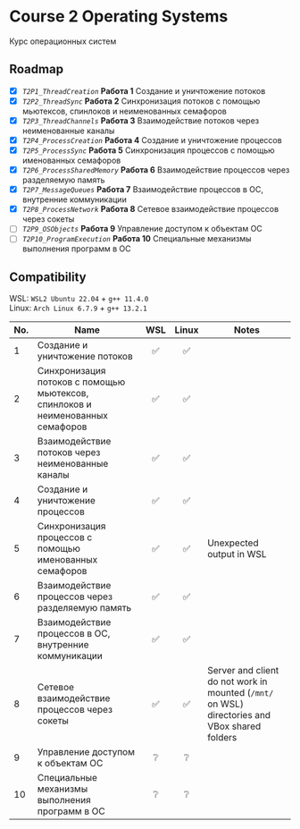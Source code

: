# Course 2 Operating Systems

Курс операционных систем

## Roadmap

- [x] _`T2P1_ThreadCreation`_ **Работа 1** Создание и уничтожение потоков  
- [x] _`T2P2_ThreadSync`_ **Работа 2** Синхронизация потоков с помощью мьютексов, спинлоков и неименованных семафоров  
- [x] _`T2P3_ThreadChannels`_ **Работа 3** Взаимодействие потоков через неименованные каналы  
- [x] _`T2P4_ProcessCreation`_ **Работа 4** Создание и уничтожение процессов  
- [x] _`T2P5_ProcessSync`_ **Работа 5** Синхронизация процессов с помощью именованных семафоров  
- [x] _`T2P6_ProcessSharedMemory`_ **Работа 6** Взаимодействие процессов через разделяемую память  
- [x] _`T2P7_MessageQueues`_ **Работа 7** Взаимодействие процессов в ОС, внутренние коммуникации  
- [x] _`T2P8_ProcessNetwork`_ **Работа 8** Сетевое взаимодействие процессов через сокеты  
- [ ] _`T2P9_OSObjects`_ **Работа 9** Управление доступом к объектам ОС  
- [ ] _`T2P10_ProgramExecution`_ **Работа 10** Специальные механизмы выполнения программ в ОС  

## Compatibility

WSL: `WSL2 Ubuntu 22.04` + `g++ 11.4.0`  
Linux: `Arch Linux 6.7.9` + `g++ 13.2.1`  

| No. | Name | WSL | Linux | Notes |
| - | - | :-: | :-: | - |
| 1 | Создание и уничтожение потоков | ✅ | ✅ |
| 2 | Синхронизация потоков с помощью мьютексов, спинлоков и неименованных семафоров | ✅ | ✅ |
| 3 | Взаимодействие потоков через неименованные каналы | ✅ | ✅ |
| 4 | Создание и уничтожение процессов | ✅ | ✅ |
| 5 | Синхронизация процессов с помощью именованных семафоров | ✅ | ✅ | Unexpected output in WSL |
| 6 | Взаимодействие процессов через разделяемую память | ✅ | ✅ |
| 7 | Взаимодействие процессов в ОС, внутренние коммуникации | ✅ | ✅ |
| 8 | Сетевое взаимодействие процессов через сокеты | ✅ | ✅ | Server and client do not work in mounted (`/mnt/` on WSL) directories and VBox shared folders |
| 9 | Управление доступом к объектам ОС | ❔ | ❔ |
| 10 | Специальные механизмы выполнения программ в ОС | ❔ | ❔ |